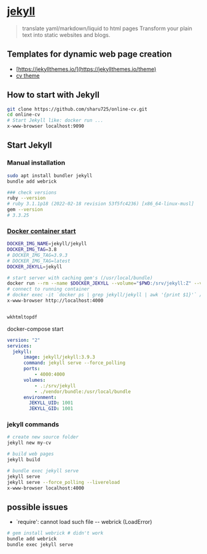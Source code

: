 # [jekyll](https://jekyllrb.com/)
> translate yaml/markdown/liquid to html pages
> Transform your plain text into static websites and blogs.

## Templates for dynamic web page creation
* [https://jekyllthemes.io/](https://jekyllthemes.io/theme)
* [cv theme](https://github.com/sharu725/online-cv)

## How to start with Jekyll
```sh
git clone https://github.com/sharu725/online-cv.git
cd online-cv
# Start Jekyll like: docker run ...
x-www-browser localhost:9090
```


## Start Jekyll

### Manual installation 
```sh
sudo apt install bundler jekyll
bundle add webrick

### check versions 
ruby --version
# ruby 3.1.1p18 (2022-02-18 revision 53f5fc4236) [x86_64-linux-musl]
gem --version
# 3.3.25
```

### [Docker container start](https://github.com/envygeeks/jekyll-docker/blob/master/README.md)
```sh
DOCKER_IMG_NAME=jekyll/jekyll
DOCKER_IMG_TAG=3.8
# DOCKER_IMG_TAG=3.9.3
# DOCKER_IMG_TAG=latest
DOCKER_JEKYLL=jekyll

# start server with caching gem's (/usr/local/bundle)
docker run --rm --name $DOCKER_JEKYLL --volume="$PWD:/srv/jekyll:Z" --volume="$PWD/vendor/bundle:/usr/local/bundle:Z" --publish [::1]:4000:4000 $DOCKER_IMG_NAME:$DOCKER_IMG_TAG jekyll serve --force_polling
# connect to running container 
# docker exec -it `docker ps | grep jekyll/jekyll | awk '{print $1}'` /bin/sh
x-www-browser http://localhost:4000


wkhtmltopdf 
```

docker-compose start
```yaml
version: "2"
services:
  jekyll:
      image: jekyll/jekyll:3.9.3
      command: jekyll serve --force_polling
      ports:
          - 4000:4000
      volumes:
          - .:/srv/jekyll
          - ./vendor/bundle:/usr/local/bundle
      environment:
        JEKYLL_UID: 1001
        JEKYLL_GID: 1001
```

### jekyll commands
```sh
# create new source folder
jekyll new my-cv

# build web pages
jekyll build

# bundle exec jekyll serve
jekyll serve
jekyll serve --force_polling --livereload
x-www-browser localhost:4000
```

## possible issues
* `require': cannot load such file -- webrick (LoadError)
```sh
# gem install webrick # didn't work
bundle add webrick
bundle exec jekyll serve
```

